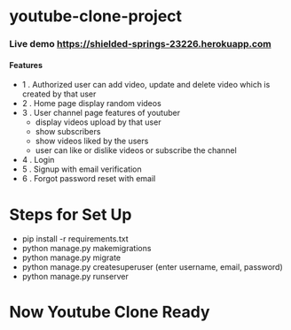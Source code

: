 # youtube-clone-project

### Live demo <span>https://shielded-springs-23226.herokuapp.com</span>

#### Features

- 1 . Authorized user can add video, update and delete video which is created by that user
- 2 . Home page display random videos
- 3 . User channel page features of youtuber
    - display videos upload by that user
    - show subscribers
    - show videos liked by the users
    - user can like or dislike videos or subscribe the channel 
- 4 . Login
- 5 . Signup with email verification
- 6 . Forgot password reset with email

# Steps for Set Up

- pip install -r requirements.txt
- python manage.py makemigrations
- python manage.py migrate
- python manage.py createsuperuser (enter username, email, password)
- python manage.py runserver

# Now Youtube Clone Ready
